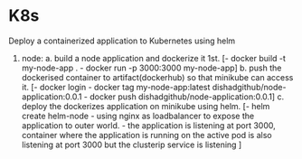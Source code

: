 # K8s
Deploy a containerized application to Kubernetes using helm
1. node:
    a. build a node application and dockerize it 1st. 
        [- docker build -t my-node-app .
         - docker run -p 3000:3000 my-node-app]
    b. push the dockerised container to artifact(dockerhub) so that minikube can access it.
        [- docker login
         - docker tag my-node-app:latest dishadgithub/node-application:0.0.1
         - docker push dishadgithub/node-application:0.0.1]
    c. deploy the dockerizes application on minikube using helm.
        [- helm create helm-node
         - using nginx as loadbalancer to expose the application to outer world.
         - the application is listening at port 3000, container where the application is running on the active pod is also listening at port 3000 but the clusterip service is listening ]
